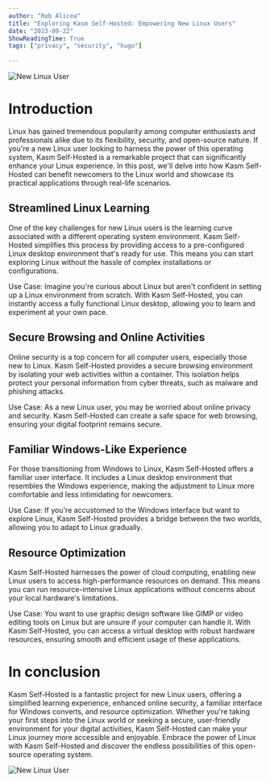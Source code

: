 ```yaml
---
author: "Rob Alicea"
title: "Exploring Kasm Self-Hosted: Empowering New Linux Users"
date: "2023-09-22"
ShowReadingTime: True
tags: ["privacy", "security", "hugo"]
    
---
```


![New Linux User](/img/kasm.jpg)
# Introduction
Linux has gained tremendous popularity among computer enthusiasts and professionals alike due to its flexibility, security, and open-source nature. If you're a new Linux user looking to harness the power of this operating system, Kasm Self-Hosted is a remarkable project that can significantly enhance your Linux experience. In this post, we'll delve into how Kasm Self-Hosted can benefit newcomers to the Linux world and showcase its practical applications through real-life scenarios.

## Streamlined Linux Learning
One of the key challenges for new Linux users is the learning curve associated with a different operating system environment. Kasm Self-Hosted simplifies this process by providing access to a pre-configured Linux desktop environment that's ready for use. This means you can start exploring Linux without the hassle of complex installations or configurations.

Use Case: Imagine you're curious about Linux but aren't confident in setting up a Linux environment from scratch. With Kasm Self-Hosted, you can instantly access a fully functional Linux desktop, allowing you to learn and experiment at your own pace.

## Secure Browsing and Online Activities
Online security is a top concern for all computer users, especially those new to Linux. Kasm Self-Hosted provides a secure browsing environment by isolating your web activities within a container. This isolation helps protect your personal information from cyber threats, such as malware and phishing attacks.

Use Case: As a new Linux user, you may be worried about online privacy and security. Kasm Self-Hosted can create a safe space for web browsing, ensuring your digital footprint remains secure.

## Familiar Windows-Like Experience
For those transitioning from Windows to Linux, Kasm Self-Hosted offers a familiar user interface. It includes a Linux desktop environment that resembles the Windows experience, making the adjustment to Linux more comfortable and less intimidating for newcomers.

Use Case: If you're accustomed to the Windows interface but want to explore Linux, Kasm Self-Hosted provides a bridge between the two worlds, allowing you to adapt to Linux gradually.

## Resource Optimization
Kasm Self-Hosted harnesses the power of cloud computing, enabling new Linux users to access high-performance resources on demand. This means you can run resource-intensive Linux applications without concerns about your local hardware's limitations.

Use Case: You want to use graphic design software like GIMP or video editing tools on Linux but are unsure if your computer can handle it. With Kasm Self-Hosted, you can access a virtual desktop with robust hardware resources, ensuring smooth and efficient usage of these applications.

# In conclusion
Kasm Self-Hosted is a fantastic project for new Linux users, offering a simplified learning experience, enhanced online security, a familiar interface for Windows converts, and resource optimization. Whether you're taking your first steps into the Linux world or seeking a secure, user-friendly environment for your digital activities, Kasm Self-Hosted can make your Linux journey more accessible and enjoyable. Embrace the power of Linux with Kasm Self-Hosted and discover the endless possibilities of this open-source operating system.
  
    
  
![New Linux User](/img/logo.svg)


